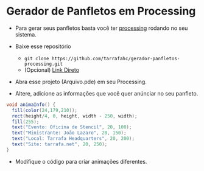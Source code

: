 # Gerador de Panfletos em Processing

* Para gerar seus panfletos basta você ter [processing](processing.org/downloads) rodando no seu sistema.

* Baixe esse repositório
    * `git clone https://github.com/tarrafahc/gerador-panfletos-processing.git`
    * (Opcional) [Link Direto]()

* Abra esse projeto (Arquivo.pde) em seu Processing.

* Altere, adicione as informações que você quer anúnciar no seu panfleto.

```java
void animaInfo() {
  fill(color(24,179,210));
  rect(height/4, 0, height, width - 250, width);
  fill(255);
  text("Evento: Oficina de Stencil", 20, 100);
  text("Ministrante: João Lazaro", 20, 150);
  text("Local: Tarrafa Headquarters", 20, 200);
  text("Site: tarrafa.net", 20, 250);
}
```

* Modifique o código para criar animações diferentes.
